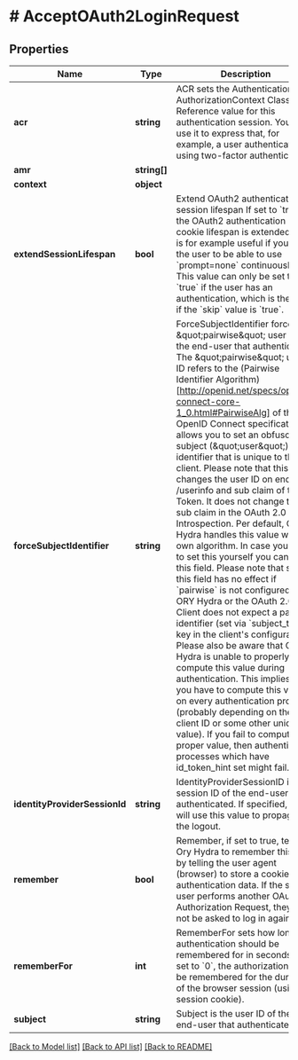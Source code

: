 # # AcceptOAuth2LoginRequest

## Properties

Name | Type | Description | Notes
------------ | ------------- | ------------- | -------------
**acr** | **string** | ACR sets the Authentication AuthorizationContext Class Reference value for this authentication session. You can use it to express that, for example, a user authenticated using two-factor authentication. | [optional]
**amr** | **string[]** |  | [optional]
**context** | **object** |  | [optional]
**extendSessionLifespan** | **bool** | Extend OAuth2 authentication session lifespan  If set to &#x60;true&#x60;, the OAuth2 authentication cookie lifespan is extended. This is for example useful if you want the user to be able to use &#x60;prompt&#x3D;none&#x60; continuously.  This value can only be set to &#x60;true&#x60; if the user has an authentication, which is the case if the &#x60;skip&#x60; value is &#x60;true&#x60;. | [optional]
**forceSubjectIdentifier** | **string** | ForceSubjectIdentifier forces the \&quot;pairwise\&quot; user ID of the end-user that authenticated. The \&quot;pairwise\&quot; user ID refers to the (Pairwise Identifier Algorithm)[http://openid.net/specs/openid-connect-core-1_0.html#PairwiseAlg] of the OpenID Connect specification. It allows you to set an obfuscated subject (\&quot;user\&quot;) identifier that is unique to the client.  Please note that this changes the user ID on endpoint /userinfo and sub claim of the ID Token. It does not change the sub claim in the OAuth 2.0 Introspection.  Per default, ORY Hydra handles this value with its own algorithm. In case you want to set this yourself you can use this field. Please note that setting this field has no effect if &#x60;pairwise&#x60; is not configured in ORY Hydra or the OAuth 2.0 Client does not expect a pairwise identifier (set via &#x60;subject_type&#x60; key in the client&#39;s configuration).  Please also be aware that ORY Hydra is unable to properly compute this value during authentication. This implies that you have to compute this value on every authentication process (probably depending on the client ID or some other unique value).  If you fail to compute the proper value, then authentication processes which have id_token_hint set might fail. | [optional]
**identityProviderSessionId** | **string** | IdentityProviderSessionID is the session ID of the end-user that authenticated. If specified, we will use this value to propagate the logout. | [optional]
**remember** | **bool** | Remember, if set to true, tells Ory Hydra to remember this user by telling the user agent (browser) to store a cookie with authentication data. If the same user performs another OAuth 2.0 Authorization Request, they will not be asked to log in again. | [optional]
**rememberFor** | **int** | RememberFor sets how long the authentication should be remembered for in seconds. If set to &#x60;0&#x60;, the authorization will be remembered for the duration of the browser session (using a session cookie). | [optional]
**subject** | **string** | Subject is the user ID of the end-user that authenticated. |

[[Back to Model list]](../../README.md#models) [[Back to API list]](../../README.md#endpoints) [[Back to README]](../../README.md)
